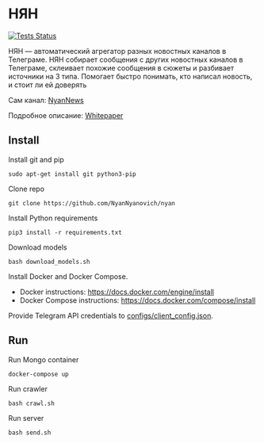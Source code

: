 # НЯН

[![Tests Status](https://github.com/NyanNyanovich/nyan/actions/workflows/python.yml/badge.svg)](https://github.com/NyanNyanovich/nyan/actions/workflows/python.yml)

НЯН — автоматический агрегатор разных новостных каналов в Телеграме. НЯН собирает сообщения с других новостных каналов в Телеграме, склеивает похожие сообщения в сюжеты и разбивает источники на 3 типа. Помогает быстро понимать, кто написал новость, и стоит ли ей доверять

Сам канал: [NyanNews](https://t.me/nyannews)

Подробное описание: [Whitepaper](https://telegra.ph/NYAN-Whitepaper-04-03)

## Install

Install git and pip
```
sudo apt-get install git python3-pip
```

Clone repo
```
git clone https://github.com/NyanNyanovich/nyan
```

Install Python requirements
```
pip3 install -r requirements.txt
```

Download models
```
bash download_models.sh
```

Install Docker and Docker Compose.
* Docker instructions: https://docs.docker.com/engine/install
* Docker Compose instructions: https://docs.docker.com/compose/install

Provide Telegram API credentials to [configs/client_config.json](https://github.com/NyanNyanovich/nyan/blob/main/configs/client_config.json).

## Run

Run Mongo container
```
docker-compose up
```

Run crawler
```
bash crawl.sh
```

Run server
```
bash send.sh
```
